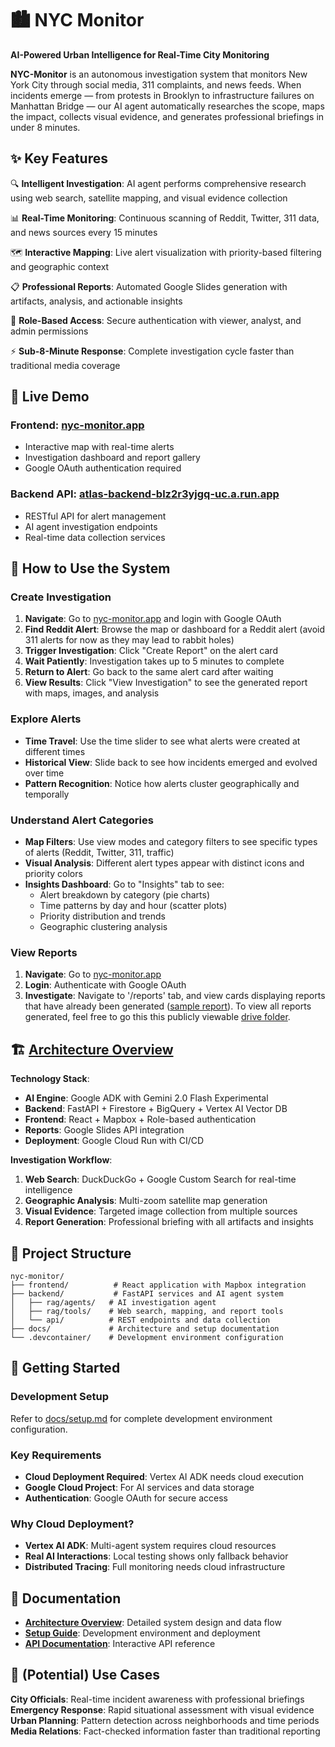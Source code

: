 # 🏙️ NYC Monitor

**AI-Powered Urban Intelligence for Real-Time City Monitoring**

**NYC-Monitor** is an autonomous investigation system that monitors New York City through social media, 311 complaints, and news feeds. When incidents emerge — from protests in Brooklyn to infrastructure failures on Manhattan Bridge — our AI agent automatically researches the scope, maps the impact, collects visual evidence, and generates professional briefings in under 8 minutes.

## ✨ Key Features

🔍 **Intelligent Investigation**: AI agent performs comprehensive research using web search, satellite mapping, and visual evidence collection

📊 **Real-Time Monitoring**: Continuous scanning of Reddit, Twitter, 311 data, and news sources every 15 minutes

🗺️ **Interactive Mapping**: Live alert visualization with priority-based filtering and geographic context

📋 **Professional Reports**: Automated Google Slides generation with artifacts, analysis, and actionable insights

🔐 **Role-Based Access**: Secure authentication with viewer, analyst, and admin permissions

⚡ **Sub-8-Minute Response**: Complete investigation cycle faster than traditional media coverage

## 🚀 Live Demo

### **Frontend**: [nyc-monitor.app](https://nyc-monitor.app)

- Interactive map with real-time alerts
- Investigation dashboard and report gallery
- Google OAuth authentication required

### **Backend API**: [atlas-backend-blz2r3yjgq-uc.a.run.app](https://atlas-backend-blz2r3yjgq-uc.a.run.app)

- RESTful API for alert management
- AI agent investigation endpoints
- Real-time data collection services

## 🧪 How to Use the System

### **Create Investigation**

1. **Navigate**: Go to [nyc-monitor.app](https://nyc-monitor.app) and login with Google OAuth
2. **Find Reddit Alert**: Browse the map or dashboard for a Reddit alert (avoid 311 alerts for now as they may lead to rabbit holes)
3. **Trigger Investigation**: Click "Create Report" on the alert card
4. **Wait Patiently**: Investigation takes up to 5 minutes to complete
5. **Return to Alert**: Go back to the same alert card after waiting
6. **View Results**: Click "View Investigation" to see the generated report with maps, images, and analysis

### **Explore Alerts**

- **Time Travel**: Use the time slider to see what alerts were created at different times
- **Historical View**: Slide back to see how incidents emerged and evolved over time
- **Pattern Recognition**: Notice how alerts cluster geographically and temporally

### **Understand Alert Categories**

- **Map Filters**: Use view modes and category filters to see specific types of alerts (Reddit, Twitter, 311, traffic)
- **Visual Analysis**: Different alert types appear with distinct icons and priority colors
- **Insights Dashboard**: Go to "Insights" tab to see:
  - Alert breakdown by category (pie charts)
  - Time patterns by day and hour (scatter plots)
  - Priority distribution and trends
  - Geographic clustering analysis

### **View Reports**

1. **Navigate**: Go to [nyc-monitor.app](https://nyc-monitor.app)
2. **Login**: Authenticate with Google OAuth
3. **Investigate**: Navigate to '/reports' tab, and view cards displaying reports that have already been generated ([sample report](https://docs.google.com/presentation/d/16pSm3nSPESrj6Tgoiltrhuu6kZvXzz8jVhrlO1GznIo/edit?slide=id.gc6fa3c898_0_0#slide=id.gc6fa3c898_0_0)). To view all reports generated, feel free to go this this publicly viewable [drive folder](https://drive.google.com/drive/u/0/folders/1dw2UL95bWqoswsgKFK5_9FHlXjXKQlkd).

## 🏗️ [Architecture Overview](./docs/architecture.md)

**Technology Stack**:

- **AI Engine**: Google ADK with Gemini 2.0 Flash Experimental
- **Backend**: FastAPI + Firestore + BigQuery + Vertex AI Vector DB
- **Frontend**: React + Mapbox + Role-based authentication
- **Reports**: Google Slides API integration
- **Deployment**: Google Cloud Run with CI/CD

**Investigation Workflow**:

1. **Web Search**: DuckDuckGo + Google Custom Search for real-time intelligence
2. **Geographic Analysis**: Multi-zoom satellite map generation
3. **Visual Evidence**: Targeted image collection from multiple sources
4. **Report Generation**: Professional briefing with all artifacts and insights

## 📁 Project Structure

```
nyc-monitor/
├── frontend/          # React application with Mapbox integration
├── backend/           # FastAPI services and AI agent system
│   ├── rag/agents/   # AI investigation agent
│   ├── rag/tools/    # Web search, mapping, and report tools
│   └── api/          # REST endpoints and data collection
├── docs/             # Architecture and setup documentation
└── .devcontainer/    # Development environment configuration
```

## 🚀 Getting Started

### **Development Setup**

Refer to [docs/setup.md](./docs/setup.md) for complete development environment configuration.

### **Key Requirements**

- **Cloud Deployment Required**: Vertex AI ADK needs cloud execution
- **Google Cloud Project**: For AI services and data storage
- **Authentication**: Google OAuth for secure access

### **Why Cloud Deployment?**

- **Vertex AI ADK**: Multi-agent system requires cloud resources
- **Real AI Interactions**: Local testing shows only fallback behavior
- **Distributed Tracing**: Full monitoring needs cloud infrastructure

## 📖 Documentation

- **[Architecture Overview](./docs/architecture.md)**: Detailed system design and data flow
- **[Setup Guide](./docs/setup.md)**: Development environment and deployment
- **[API Documentation](https://atlas-backend-blz2r3yjgq-uc.a.run.app/docs)**: Interactive API reference

## 🎯 (Potential) Use Cases

**City Officials**: Real-time incident awareness with professional briefings  
**Emergency Response**: Rapid situational assessment with visual evidence  
**Urban Planning**: Pattern detection across neighborhoods and time periods  
**Media Relations**: Fact-checked information faster than traditional reporting
